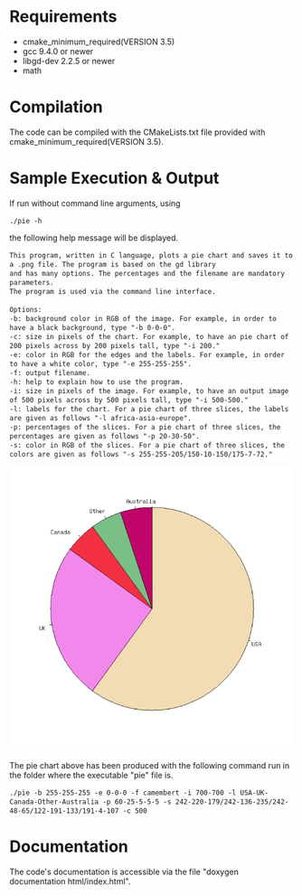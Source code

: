 # Requirements
- cmake_minimum_required(VERSION 3.5)
- gcc 9.4.0 or newer
- libgd-dev 2.2.5 or newer
- math

# Compilation
The code can be compiled with the CMakeLists.txt file provided with cmake_minimum_required(VERSION 3.5).

# Sample Execution & Output
If run without command line arguments, using

```
./pie -h
```
the following help message will be displayed.

```
This program, written in C language, plots a pie chart and saves it to a .png file. The program is based on the gd library 
and has many options. The percentages and the filename are mandatory parameters. 
The program is used via the command line interface. 

Options: 
-b: background color in RGB of the image. For example, in order to have a black background, type "-b 0-0-0".
-c: size in pixels of the chart. For example, to have an pie chart of 200 pixels across by 200 pixels tall, type "-i 200."
-e: color in RGB for the edges and the labels. For example, in order to have a white color, type "-e 255-255-255".
-f: output filename.
-h: help to explain how to use the program.
-i: size in pixels of the image. For example, to have an output image of 500 pixels across by 500 pixels tall, type "-i 500-500."
-l: labels for the chart. For a pie chart of three slices, the labels are given as follows "-l africa-asia-europe".
-p: percentages of the slices. For a pie chart of three slices, the percentages are given as follows "-p 20-30-50".
-s: color in RGB of the slices. For a pie chart of three slices, the colors are given as follows "-s 255-255-205/150-10-150/175-7-72."
```
![example of pie chart](./camembert.png)

The pie chart above has been produced with the following command run in the folder where the executable "pie" file is.

```
./pie -b 255-255-255 -e 0-0-0 -f camembert -i 700-700 -l USA-UK-Canada-Other-Australia -p 60-25-5-5-5 -s 242-220-179/242-136-235/242-48-65/122-191-133/191-4-107 -c 500
```
# Documentation
The code's documentation is accessible via the file "doxygen documentation html/index.html".
